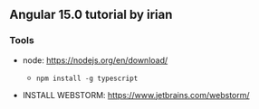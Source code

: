 ## Angular 15.0 tutorial by irian

### Tools
* node: https://nodejs.org/en/download/
  * `npm install -g typescript`

* INSTALL WEBSTORM: https://www.jetbrains.com/webstorm/

